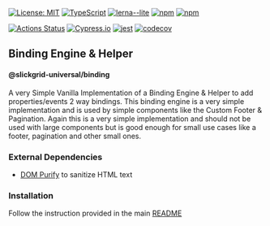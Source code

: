 [![License: MIT](https://img.shields.io/badge/License-MIT-yellow.svg)](https://opensource.org/licenses/MIT)
[![TypeScript](https://img.shields.io/badge/%3C%2F%3E-TypeScript-%230074c1.svg)](http://www.typescriptlang.org/)
[![lerna--lite](https://img.shields.io/badge/maintained%20with-lerna--lite-e137ff)](https://github.com/ghiscoding/lerna-lite)
[![npm](https://img.shields.io/npm/v/@slickgrid-universal/binding.svg?color=forest)](https://www.npmjs.com/package/@slickgrid-universal/binding)
[![npm](https://img.shields.io/npm/dy/@slickgrid-universal/binding?color=forest)](https://www.npmjs.com/package/@slickgrid-universal/binding)

[![Actions Status](https://github.com/ghiscoding/slickgrid-universal/workflows/CI%20Build/badge.svg)](https://github.com/ghiscoding/slickgrid-universal/actions)
[![Cypress.io](https://img.shields.io/badge/tested%20with-Cypress-04C38E.svg)](https://www.cypress.io/)
[![jest](https://jestjs.io/img/jest-badge.svg)](https://github.com/facebook/jest)
[![codecov](https://codecov.io/gh/ghiscoding/slickgrid-universal/branch/master/graph/badge.svg)](https://codecov.io/gh/ghiscoding/slickgrid-universal)

## Binding Engine & Helper
#### @slickgrid-universal/binding

A very Simple Vanilla Implementation of a Binding Engine & Helper to add properties/events 2 way bindings. This binding engine is a very simple implementation and is used by simple components like the Custom Footer & Pagination. Again this is a very simple implementation and should not be used with large components but is good enough for small use cases like a footer, pagination and other small ones.

### External Dependencies
- [DOM Purify](https://github.com/cure53/DOMPurify) to sanitize HTML text

### Installation
Follow the instruction provided in the main [README](https://github.com/ghiscoding/slickgrid-universal#installation)
